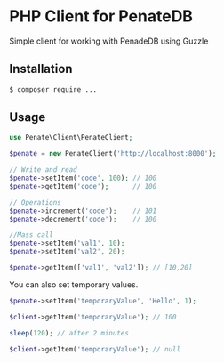 # PHP Client for PenateDB

Simple client for working with PenadeDB using Guzzle

## Installation

```bash
$ composer require ...
```


## Usage

```php
use Penate\Client\PenateClient;

$penate = new PenateClient('http://localhost:8000');

// Write and read
$penate->setItem('code', 100); // 100
$penate->getItem('code');      // 100

// Operations
$penate->increment('code');    // 101
$penate->decrement('code');    // 100

//Mass call
$penate->setItem('val1', 10);
$penate->setItem('val2', 20);

$penate->getItem(['val1', 'val2']); // [10,20]
```

You can also set temporary values.

```php
$penate->setItem('temporaryValue', 'Hello', 1);

$client->getItem('temporaryValue'); // 100

sleep(120); // after 2 minutes

$client->getItem('temporaryValue'); // null
```
